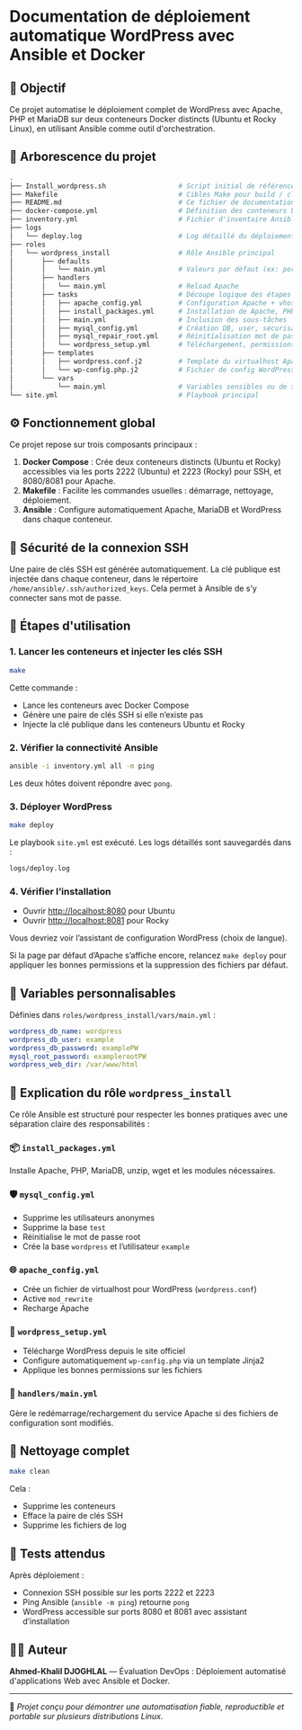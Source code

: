 # Documentation de déploiement automatique WordPress avec Ansible et Docker

## 📌 Objectif

Ce projet automatise le déploiement complet de WordPress avec Apache, PHP et MariaDB sur deux conteneurs Docker distincts (Ubuntu et Rocky Linux), en utilisant Ansible comme outil d'orchestration.

## 🧱 Arborescence du projet

```bash
.
├── Install_wordpress.sh                  # Script initial de référence (non utilisé dans Ansible)
├── Makefile                              # Cibles Make pour build / clean / deploy
├── README.md                             # Ce fichier de documentation
├── docker-compose.yml                    # Définition des conteneurs Ubuntu et Rocky
├── inventory.yml                         # Fichier d'inventaire Ansible
├── logs
│   └── deploy.log                        # Log détaillé du déploiement
├── roles
│   └── wordpress_install                 # Rôle Ansible principal
│       ├── defaults
│       │   └── main.yml                  # Valeurs par défaut (ex: ports, users)
│       ├── handlers
│       │   └── main.yml                  # Reload Apache
│       ├── tasks                         # Découpe logique des étapes
│       │   ├── apache_config.yml         # Configuration Apache + vhost
│       │   ├── install_packages.yml      # Installation de Apache, PHP, MariaDB, etc.
│       │   ├── main.yml                  # Inclusion des sous-tâches
│       │   ├── mysql_config.yml          # Création DB, user, sécurisation
│       │   ├── mysql_repair_root.yml     # Réinitialisation mot de passe root si besoin
│       │   └── wordpress_setup.yml       # Téléchargement, permissions et config WP
│       ├── templates
│       │   ├── wordpress.conf.j2         # Template du virtualhost Apache
│       │   └── wp-config.php.j2          # Fichier de config WordPress
│       └── vars
│           └── main.yml                  # Variables sensibles ou de surcharges
└── site.yml                              # Playbook principal
```

## ⚙️ Fonctionnement global

Ce projet repose sur trois composants principaux :

1. **Docker Compose** : Crée deux conteneurs distincts (Ubuntu et Rocky) accessibles via les ports 2222 (Ubuntu) et 2223 (Rocky) pour SSH, et 8080/8081 pour Apache.
2. **Makefile** : Facilite les commandes usuelles : démarrage, nettoyage, déploiement.
3. **Ansible** : Configure automatiquement Apache, MariaDB et WordPress dans chaque conteneur.

## 🔐 Sécurité de la connexion SSH

Une paire de clés SSH est générée automatiquement. La clé publique est injectée dans chaque conteneur, dans le répertoire `/home/ansible/.ssh/authorized_keys`. Cela permet à Ansible de s’y connecter sans mot de passe.

## 🚀 Étapes d'utilisation

### 1. Lancer les conteneurs et injecter les clés SSH

```bash
make
```

Cette commande :

* Lance les conteneurs avec Docker Compose
* Génère une paire de clés SSH si elle n’existe pas
* Injecte la clé publique dans les conteneurs Ubuntu et Rocky

### 2. Vérifier la connectivité Ansible

```bash
ansible -i inventory.yml all -m ping
```

Les deux hôtes doivent répondre avec `pong`.

### 3. Déployer WordPress

```bash
make deploy
```

Le playbook `site.yml` est exécuté. Les logs détaillés sont sauvegardés dans :

```bash
logs/deploy.log
```

### 4. Vérifier l’installation

* Ouvrir [http://localhost:8080](http://localhost:8080) pour Ubuntu
* Ouvrir [http://localhost:8081](http://localhost:8081) pour Rocky

Vous devriez voir l’assistant de configuration WordPress (choix de langue).

Si la page par défaut d’Apache s’affiche encore, relancez `make deploy` pour appliquer les bonnes permissions et la suppression des fichiers par défaut.

## 🔧 Variables personnalisables

Définies dans `roles/wordpress_install/vars/main.yml` :

```yaml
wordpress_db_name: wordpress
wordpress_db_user: example
wordpress_db_password: examplePW
mysql_root_password: examplerootPW
wordpress_web_dir: /var/www/html
```

## 🧩 Explication du rôle `wordpress_install`

Ce rôle Ansible est structuré pour respecter les bonnes pratiques avec une séparation claire des responsabilités :

### 📦 `install_packages.yml`

Installe Apache, PHP, MariaDB, unzip, wget et les modules nécessaires.

### 🛡️ `mysql_config.yml`

* Supprime les utilisateurs anonymes
* Supprime la base `test`
* Réinitialise le mot de passe root
* Crée la base `wordpress` et l’utilisateur `example`

### 🌐 `apache_config.yml`

* Crée un fichier de virtualhost pour WordPress (`wordpress.conf`)
* Active `mod_rewrite`
* Recharge Apache

### 📂 `wordpress_setup.yml`

* Télécharge WordPress depuis le site officiel
* Configure automatiquement `wp-config.php` via un template Jinja2
* Applique les bonnes permissions sur les fichiers

### 🔁 `handlers/main.yml`

Gère le redémarrage/rechargement du service Apache si des fichiers de configuration sont modifiés.

## 🧹 Nettoyage complet

```bash
make clean
```

Cela :

* Supprime les conteneurs
* Efface la paire de clés SSH
* Supprime les fichiers de log

## 🧪 Tests attendus

Après déploiement :

* Connexion SSH possible sur les ports 2222 et 2223
* Ping Ansible (`ansible -m ping`) retourne `pong`
* WordPress accessible sur ports 8080 et 8081 avec assistant d’installation

## 👨‍🎓 Auteur

**Ahmed-Khalil DJOGHLAL** — Évaluation DevOps : Déploiement automatisé d'applications Web avec Ansible et Docker.

---

🧠 *Projet conçu pour démontrer une automatisation fiable, reproductible et portable sur plusieurs distributions Linux.*
